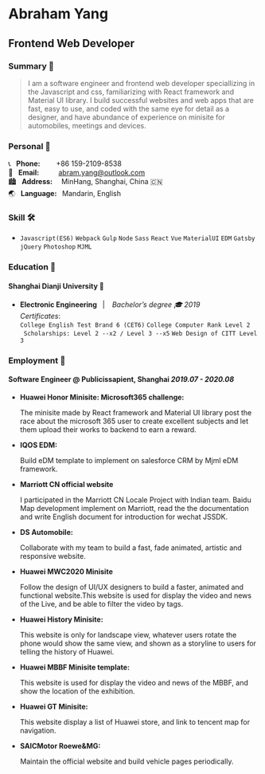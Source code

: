 # **Abraham Yang**

## **Frontend Web Developer**

### **Summary** 🤵

> I am a software engineer and frontend web developer speciallizing in the Javascript and css, familiarizing with React framework and Material UI library. I build successful websites and web apps that are fast, easy to use, and coded with the same eye for detail as a designer, and have abundance of experience on minisite for automobiles, meetings and devices.

### **Personal** 🔖

📞 &ensp;**Phone:**&ensp;&ensp;&ensp;&ensp; +86 159-2109-8538  
📧 &ensp;**Email:**&ensp;&ensp;&ensp;&ensp;&ensp; abram.yang@outlook.com  
🏙 &ensp;**Address:**&ensp;&ensp; MinHang, Shanghai, China 🇨🇳  
🌏 &ensp;**Language:**&ensp; Mandarin, English

### **Skill** 🛠

- `Javascript(ES6)` `Webpack` `Gulp` `Node` `Sass` `React` `Vue` `MaterialUI` `EDM` `Gatsby` `jQuery` `Photoshop` `MJML`

### **Education** 📖

#### **Shanghai Dianji University** 🏫

- **Electronic Engineering** &ensp;| &ensp; _Bachelor’s degree 🎓 2019_  
   _Certificates_:  
  `College English Test Brand 6 (CET6)` `College Computer Rank Level 2`  
  ` Scholarships: Level 2 --x2 / Level 3 --x5` `Web Design of CITT Level 3 `

### **Employment** 💼

#### **Software Engineer @ Publicissapient, Shanghai** _2019.07 - 2020.08_

- **Huawei Honor Minisite: Microsoft365 challenge:**

  The minisite made by React framework and Material UI library post the race about the microsoft 365 user to create excellent subjects and let them upload their works to backend to earn a reward.

- **IQOS EDM:**

  Build eDM template to implement on salesforce CRM by Mjml eDM framework.

- **Marriott CN official website**

  I participated in the Marriott CN Locale Project with Indian team.
  Baidu Map development implement on Marriott, read the the documentation and write English document for introduction for wechat JSSDK.

- **DS Automobile:**

  Collaborate with my team to build a fast, fade animated, artistic and responsive website.

- **Huawei MWC2020 Minisite**

  Follow the design of UI/UX designers to build a faster, animated and functional website.This website is used for display the video and news of the Live, and be able to filter the video by tags.

- **Huawei History Minisite:**

  This website is only for landscape view, whatever users rotate the phone would show the same view, and shown as a storyline to users for telling the history of Huawei.

- **Huawei MBBF Minisite template:**

  This website is used for display the video and news of the MBBF, and show the location of the exhibition.

- **Huawei GT Minisite:**

  This website display a list of Huawei store, and link to tencent map for navigation.

- **SAICMotor Roewe&MG:**

  Maintain the official website and build vehicle pages periodically.
